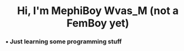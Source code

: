 
<div id="header" align="center">
    <h1>Hi, I'm MephiBoy <b>Wvas_M</b> (not a FemBoy yet)</h1>
</div>
    <h3>• Just learning some programming stuff</h3>
